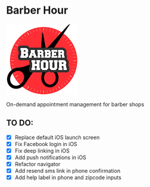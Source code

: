 # Barber Hour
![BarberHour](android/app/src/main/res/mipmap-xxxhdpi/ic_launcher.png)

On-demand appointment management for barber shops

## TO DO:

- [x] Replace default iOS launch screen
- [x] Fix Facebook login in iOS
- [x] Fix deep linking in iOS
- [x] Add push notifications in iOS
- [x] Refactor navigator
- [x] Add resend sms link in phone confirmation
- [x] Add help label in phone and zipcode inputs
